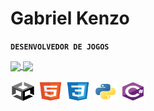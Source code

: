 # Gabriel Kenzo

**`DESENVOLVEDOR DE JOGOS`**

<a href="https://github.com/0-GK-0/github-readme-stats">
  <img height=200 align="center" src="https://github-readme-stats.vercel.app/api?username=0-GK-0&theme=tokyonight" />
</a>
<a href="https://github.com/0-GK-0/convoychat">
  <img height=200 align="center" src="https://github-readme-stats.vercel.app/api/top-langs?username=0-GK-0&layout=compact&langs_count=8&card_width=320&theme=tokyonight" />
</a>

<div style="display: inline_block"><br>
  <img align="center" alt="Unity" height="30" width="40" src="https://raw.githubusercontent.com/devicons/devicon/master/icons/unity/unity-original.svg">
  <img align="center" alt="HTML" height="30" width="40" src="https://raw.githubusercontent.com/devicons/devicon/master/icons/html5/html5-original.svg">
  <img align="center" alt="CSS" height="30" width="40" src="https://raw.githubusercontent.com/devicons/devicon/master/icons/css3/css3-original.svg">
  <img align="center" alt="Python" height="30" width="40" src="https://raw.githubusercontent.com/devicons/devicon/master/icons/python/python-original.svg">
  <img align="center" alt="CSharp" height="30" width="40" src="https://raw.githubusercontent.com/devicons/devicon/master/icons/csharp/csharp-original.svg">
</div>
